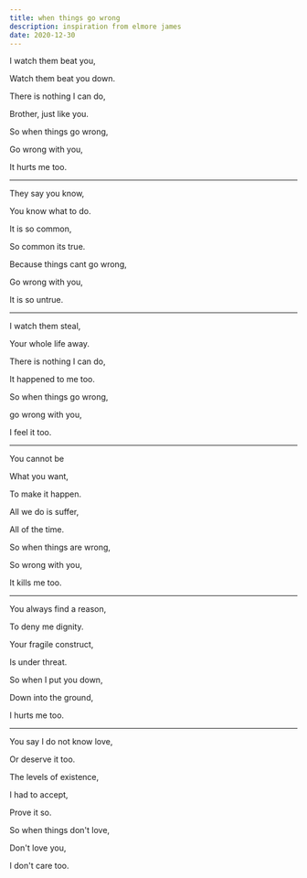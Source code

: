 ```yaml
---
title: when things go wrong
description: inspiration from elmore james
date: 2020-12-30
---
```



I watch them beat you,

Watch them beat you down.

There is nothing I can do,

Brother, just like you.

So when things go wrong,

Go wrong with you,

It hurts me too.

---

They say you know,

You know what to do.

It is so common,

So common its true.

Because things cant go wrong,

Go wrong with you,

It is so untrue.

---

I watch them steal,

Your whole life away.

There is nothing I can do,

It happened to me too.

So when things go wrong,

go wrong with you,

I feel it too.

---

You cannot be

What you want,

To make it happen.

All we do is suffer,

All of the time.

So when things are wrong,

So wrong with you,

It kills me too.

---

You always find a reason,

To deny me dignity.

Your fragile construct,

Is under threat.

So when I put you down,

Down into the ground,

I hurts me too.

---

You say I do not know love,

Or deserve it too.

The levels of existence,

I had to accept,

Prove it so.

So when things don't love,

Don't love you,

I don't care too.

